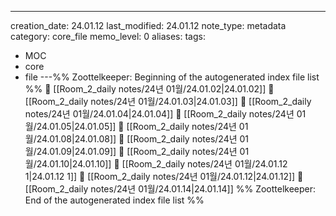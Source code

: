 ---
creation_date: 24.01.12
last_modified: 24.01.12
note_type: metadata
category: core_file
memo_level: 0
aliases: 
tags:
  - MOC
  - core
  - file
---%% Zoottelkeeper: Beginning of the autogenerated index file list  %%
📄 [[Room_2_daily notes/24년 01월/24.01.02|24.01.02]]
📄 [[Room_2_daily notes/24년 01월/24.01.03|24.01.03]]
📄 [[Room_2_daily notes/24년 01월/24.01.04|24.01.04]]
📄 [[Room_2_daily notes/24년 01월/24.01.05|24.01.05]]
📄 [[Room_2_daily notes/24년 01월/24.01.08|24.01.08]]
📄 [[Room_2_daily notes/24년 01월/24.01.09|24.01.09]]
📄 [[Room_2_daily notes/24년 01월/24.01.10|24.01.10]]
📄 [[Room_2_daily notes/24년 01월/24.01.12 1|24.01.12 1]]
📄 [[Room_2_daily notes/24년 01월/24.01.12|24.01.12]]
📄 [[Room_2_daily notes/24년 01월/24.01.14|24.01.14]]
%% Zoottelkeeper: End of the autogenerated index file list  %%
